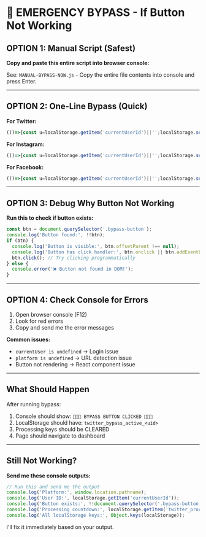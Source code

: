 # 🚨 EMERGENCY BYPASS - If Button Not Working

## OPTION 1: Manual Script (Safest)

**Copy and paste this entire script into browser console:**

See: `MANUAL-BYPASS-NOW.js` - Copy the entire file contents into console and press Enter.

---

## OPTION 2: One-Line Bypass (Quick)

**For Twitter:**
```javascript
(()=>{const u=localStorage.getItem('currentUserId')||'';localStorage.setItem('twitter_bypass_active_'+u,Date.now());localStorage.removeItem('twitter_processing_countdown');localStorage.removeItem('twitter_processing_info');window.location.href='/twitter-dashboard';})();
```

**For Instagram:**
```javascript
(()=>{const u=localStorage.getItem('currentUserId')||'';localStorage.setItem('instagram_bypass_active_'+u,Date.now());localStorage.removeItem('instagram_processing_countdown');localStorage.removeItem('instagram_processing_info');window.location.href='/dashboard';})();
```

**For Facebook:**
```javascript
(()=>{const u=localStorage.getItem('currentUserId')||'';localStorage.setItem('facebook_bypass_active_'+u,Date.now());localStorage.removeItem('facebook_processing_countdown');localStorage.removeItem('facebook_processing_info');window.location.href='/facebook-dashboard';})();
```

---

## OPTION 3: Debug Why Button Not Working

**Run this to check if button exists:**
```javascript
const btn = document.querySelector('.bypass-button');
console.log('Button found:', !!btn);
if (btn) {
  console.log('Button is visible:', btn.offsetParent !== null);
  console.log('Button has click handler:', btn.onclick || btn.addEventListener);
  btn.click(); // Try clicking programmatically
} else {
  console.error('❌ Button not found in DOM!');
}
```

---

## OPTION 4: Check Console for Errors

1. Open browser console (F12)
2. Look for red errors
3. Copy and send me the error messages

**Common issues:**
- `currentUser is undefined` → Login issue
- `platform is undefined` → URL detection issue
- Button not rendering → React component issue

---

## What Should Happen

After running bypass:
1. Console should show: `🚀🚀🚀 BYPASS BUTTON CLICKED 🚀🚀🚀`
2. LocalStorage should have: `twitter_bypass_active_<uid>`
3. Processing keys should be CLEARED
4. Page should navigate to dashboard

---

## Still Not Working?

**Send me these console outputs:**

```javascript
// Run this and send me the output
console.log('Platform:', window.location.pathname);
console.log('User ID:', localStorage.getItem('currentUserId'));
console.log('Button exists:', !!document.querySelector('.bypass-button'));
console.log('Processing countdown:', localStorage.getItem('twitter_processing_countdown'));
console.log('All localStorage keys:', Object.keys(localStorage));
```

I'll fix it immediately based on your output.
